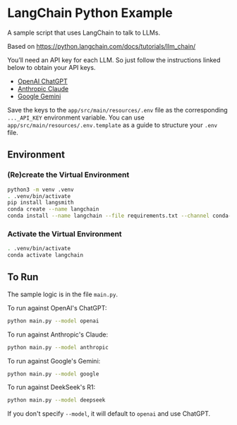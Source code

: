 # LangChain Python Example

A sample script that uses LangChain to talk to LLMs.

Based on https://python.langchain.com/docs/tutorials/llm_chain/

You’ll need an API key for each LLM.  So just follow the instructions linked
below  to obtain your API keys.

- [OpenAI ChatGPT](https://platform.openai.com/api-keys)
- [Anthropic Claude](https://console.anthropic.com/settings/keys)
- [Google Gemini](https://aistudio.google.com/app/apikey)

Save the keys to the `app/src/main/resources/.env` file as the corresponding
`..._API_KEY` environment variable.  You can use
`app/src/main/resources/.env.template` as a  guide to structure your `.env`
file.

## Environment

### (Re)create the Virtual Environment

```bash
python3 -m venv .venv
. .venv/bin/activate
pip install langsmith
conda create --name langchain
conda install --name langchain --file requirements.txt --channel conda-forge
```

### Activate the Virtual Environment

```bash
. .venv/bin/activate
conda activate langchain
```

## To Run

The sample logic is in the file `main.py`.

To run against OpenAI's ChatGPT:

```bash
python main.py --model openai
```

To run against Anthropic's Claude:

```bash
python main.py --model anthropic
```

To run against Google's Gemini:

```bash
python main.py --model google
```

To run against DeekSeek's R1:

```bash
python main.py --model deepseek
```

If you don't specify `--model`, it will default to `openai` and use ChatGPT.
